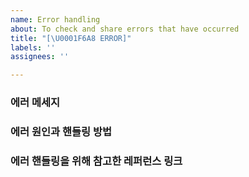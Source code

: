 ```yaml
---
name: Error handling
about: To check and share errors that have occurred
title: "[\U0001F6A8 ERROR]"
labels: ''
assignees: ''

---
```


### 에러 메세지

### 에러 원인과 핸들링 방법

### 에러 핸들링을 위해 참고한 레퍼런스 링크
